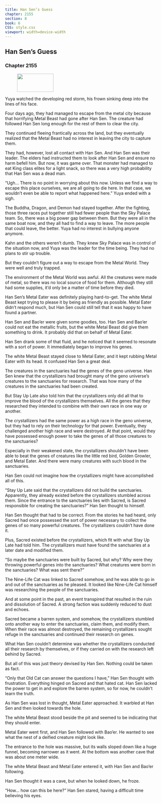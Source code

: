 ```yaml
---
title: Han Sen’s Guess
chapter: 2155
section: 8
book: 6
CSS: style.css
viewport: width=device-width
---
```


## Han Sen’s Guess

### Chapter 2155

<figure>
	<img src="../Images/gem.gif" alt="" id="gem" width="120" height="60" />
</figure>

Yuya watched the developing red storm, his frown sinking deep into the lines of his face.

Four days ago, they had managed to escape from the metal city because that horrifying Metal Beast had gone after Han Sen. The creature had followed Han Sen long enough for the rest of them to clear the city.

They continued fleeing frantically across the land, but they eventually realized that the Metal Beast had no interest in leaving the city to capture them.

They had, however, lost all contact with Han Sen. And Han Sen was their leader. The elders had instructed them to look after Han Sen and ensure no harm befell him. But now, it was game over. That monster had managed to eat King class elites for a light snack, so there was a very high probability that Han Sen was a dead man.

“Ugh… There is no point in worrying about this now. Unless we find a way to escape this place ourselves, we are all going to die here. In that case, we wouldn’t even be able to report what happened here.” Yuya ended with a sigh.

The Buddha, Dragon, and Demon had stayed together. After the fighting, those three races put together still had fewer people than the Sky Palace team. So, there was a big power gap between them. But they were all in the same boat now, and they all had to find a way to leave. The more people that could leave, the better. Yuya had no interest in bullying anyone anymore.

Kahn and the others weren’t dumb. They knew Sky Palace was in control of the situation now, and Yuya was the leader for the time being. They had no plans to stir up trouble.

But they couldn’t figure out a way to escape from the Metal World. They were well and truly trapped.

The environment of the Metal World was awful. All the creatures were made of metal, so there was no local source of food for them. Although they still had some supplies, it’d only be a matter of time before they died.

Han Sen’s Metal Eater was definitely playing hard-to-get. The white Metal Beast kept trying to please it by being as friendly as possible. Metal Eater didn’t respond much, but Han Sen could still tell that it was happy to have found a partner.

Han Sen and Bao’er were given some goodies, too. Han Sen and Bao’er could not eat the metallic fruits, but the white Metal Beast did give them something to drink. It probably did that on behalf of Metal Eater.

Han Sen drank some of that fluid, and he noticed that it seemed to resonate with a sort of power. It immediately began to improve his genes.

The white Metal Beast stayed close to Metal Eater, and it kept rubbing Metal Eater with its head. It confused Han Sen a great deal.

The creatures in the sanctuaries had the genes of the geno universe. Han Sen knew that the crystallizers had brought many of the geno universe’s creatures to the sanctuaries for research. That was how many of the creatures in the sanctuaries had been created.

But Stay Up Late also told him that the crystallizers only did all that to improve the blood of the crystallizers themselves. All the genes that they researched they intended to combine with their own race in one way or another.

The crystallizers had the same power as a high race in the geno universe, but they had to rely on their technology for that power. Eventually, they challenged another high race and were destroyed. At that point, would they have possessed enough power to take the genes of all those creatures to the sanctuaries?

Especially in their weakened state, the crystallizers shouldn’t have been able to beat the genes of creatures like the little red bird, Golden Growler, and Metal Eater. And there were many creatures with such blood in the sanctuaries.

Han Sen could not imagine how the crystallizers might have accomplished all of this.

“Stay Up Late said that the crystallizers did not build the sanctuaries. Apparently, they already existed before the crystallizers stumbled across them. Since the entrance to the sanctuaries lies with Sacred, is Sacred responsible for creating the sanctuaries?” Han Sen thought to himself.

Han Sen thought that had to be correct. From the stories he had heard, only Sacred had once possessed the sort of power necessary to collect the genes of so many powerful creatures. The crystallizers couldn’t have done it.

Plus, Sacred existed before the crystallizers, which fit with what Stay Up Late had told him. The crystallizers must have found the sanctuaries at a later date and modified them.

“So maybe the sanctuaries were built by Sacred, but why? Why were they throwing powerful genes into the sanctuaries? What creatures were born in the sanctuaries? What was sent there?”

The Nine-Life Cat was linked to Sacred somehow, and he was able to go in and out of the sanctuaries as he pleased. It looked like Nine-Life Cat himself was researching the people of the sanctuaries.

And at some point in the past, an event transpired that resulted in the ruin and dissolution of Sacred. A strong faction was suddenly reduced to dust and echoes.

Sacred became a barren system, and somehow, the crystallizers stumbled onto another way to enter the sanctuaries, claim them, and modify them. When their race was almost destroyed, the remaining crystallizers sought refuge in the sanctuaries and continued their research on genes.

What Han Sen couldn’t determine was whether the crystallizers conducted all their research by themselves, or if they carried on with the research left behind by Sacred.

But all of this was just theory devised by Han Sen. Nothing could be taken as fact.

“Only that Old Cat can answer the questions I have,” Han Sen thought with frustration. Everything hinged on Sacred and that hated cat. Han Sen lacked the power to get in and explore the barren system, so for now, he couldn’t learn the truth.

As Han Sen was lost in thought, Metal Eater approached. It warbled at Han Sen and then looked towards the hole.

The white Metal Beast stood beside the pit and seemed to be indicating that they should enter.

Metal Eater went first, and Han Sen followed with Bao’er. He wanted to see what the nest of a deified creature might look like.

The entrance to the hole was massive, but its walls sloped down like a huge funnel, becoming narrower as it went. At the bottom was another cave that was about one meter wide.

The white Metal Beast and Metal Eater entered it, with Han Sen and Bao’er following.

Han Sen thought it was a cave, but when he looked down, he froze.

“How… how can this be here?” Han Sen stared, having a difficult time believing his eyes.